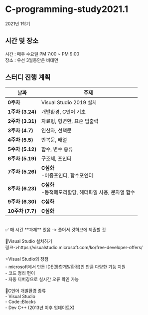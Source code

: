 # C-programming-study2021.1

2021년 1학기
## 시간 및 장소
시간 : 매주 수요일 PM 7:00 ~ PM 9:00
<br>장소 : 우선 3월동안은 비대면
## 스터디 진행 계획
| 날짜 | 주제 |
|------|------|
| **0주차** | Visual Studio 2019 설치 |
| **1주차 (3.24)** | 개발환경, C언어 기초 |
| **2주차 (3.31)** | 자료형, 형변환, 표준 입출력 |
| **3주차 (4.7)** | 연산자, 선택문 |
| **4주차 (5.5)** | 반복문, 배열 |
| **5주차 (5.12)** | 함수, 변수 종류 |
| **6주차 (5.19)** | 구조체, 포인터 |
| **7주차 (5.26)** | **C심화**<br>-이중포인터, 함수포인터 |
| **8주차 (6.23)** | **C심화**<br>-동적메모리할당, 헤더파일 사용, 문자열 함수 |
| **9주차 (6.30)** | **C심화** |
| **10주차 (7.7)** | **C심화** |
<br>
&#9989;
매 시간 **과제** 있음 -> 풀어서 깃허브에 제출할 것
<br><br>
📌Visual Studio 설치하기<br>링크->https://visualstudio.microsoft.com/ko/free-developer-offers/
<br><br>
⭐Visual Studio의 장점<br>
- microsoft에서 만든 IDE(통합개발환경)인 만큼 다양한 기능 지원<br>
- 코드 정리 편이<br>
- 자동 디버깅으로 실시간 오류 확인 가능<br><br>
📌C언어 개발환경 종류<br>
- Visual Studio<br>
- Code::Blocks<br>
- Dev C++ (2013년 이후 업데이트X)
